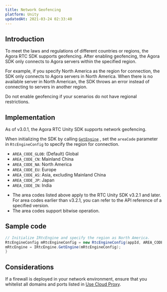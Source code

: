 ```yaml
---
title: Network Geofencing
platform: Unity
updatedAt: 2021-03-24 02:33:40
---
```

## Introduction

To meet the laws and regulations of different countries or regions, the Agora RTC SDK supports geofencing. After enabling geofencing, the Agora SDK only connects to Agora servers within the specified region.

For example, if you specify North America as the region for connection, the SDK only connects to Agora servers in North America. When there is no available server in North American, the SDK throws an error instead of connecting to servers in another region.

<div class="alert note">Do not enable geofencing if your scenarios do not have regional restrictions.</div>

## Implementation

As of v3.0.1, the Agora RTC Unity SDK supports network geofencing.

When initializing the SDK by calling [`GetEngine`](./API%20Reference/unity/classagora__gaming__rtc_1_1_i_rtc_engine.html#ac1a02000088c915aa36065325f42d166) , set the `areaCode` parameter in `RtcEngineConfig` to specify the region for connection.

- `AREA_CODE_GLOB`: (Default) Global
- `AREA_CODE_CN`: Mainland China
- `AREA_CODE_NA`: North America
- `AREA_CODE_EU`: Europe
- `AREA_CODE_AS`: Asia, excluding Mainland China
- `AREA_CODE_JP`: Japan
- `AREA_CODE_IN`: India

<div class="alert note"><ul><li>The area codes listed above apply to the RTC Unity SDK v3.2.1 and later. For area codes earlier than v3.2.1, you can refer to the API reference of a specified version.</li><li>The area codes support bitwise operation.</li></ul></div>

## Sample code

```C#
// Initialize IRtcEngine and specify the region as North America.
RtcEngineConfig mRtcEngineConfig = new RtcEngineConfig(appId, AREA_CODE.AREA_CODE_NA);
mRtcEngine = IRtcEngine.GetEngine(mRtcEngineConfig);
}
```

## Considerations

If a firewall is deployed in your network environment, ensure that you whitelist all domains and ports listed in [Use Cloud Proxy](cloudproxy_native).